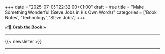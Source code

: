 +++
date = "2025-07-05T22:32:00+01:00"
draft = true
title = "Make Something Wonderful (Steve Jobs in His Own Words)"
categories = ['Book Notes', 'Technology', 'Steve Jobs']
+++

**[✅📘 Grab the Book »](https://stevejobsarchive.com/book/download)**



---

{{< newsletter >}}

---
